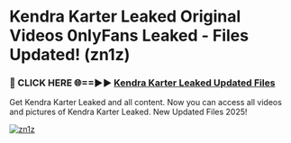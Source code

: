 # Kendra Karter Leaked Original Videos 0nlyFans Leaked - Files Updated! (zn1z)

<h3>🔴 CLICK HERE 🌐==►► <a href="https://tinyurl.com/3hn5wdd3" rel="nofollow">Kendra Karter Leaked Updated Files</a></h3>

Get Kendra Karter Leaked and all content. Now you can access all videos and pictures of Kendra Karter Leaked. New Updated Files 2025!

[![zn1z](https://i.imgur.com/4HnBqBT.gif)](https://tinyurl.com/3hn5wdd3)
